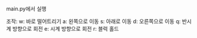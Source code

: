 main.py에서 실행

조작:
w: 바로 떨어트리기
a: 왼쪽으로 이동
s: 아래로 이동
d: 오른쪽으로 이동
q: 반시계 방향으로 회전
e: 시계 방향으로 회전
r: 블럭 홀드
